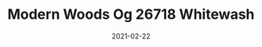 ---
tags: 
  - "To Market"
  - "Loose Lay LVT"
  - "Fast Track"
title: "Modern Woods Og 26718 Whitewash"
designer: "To Market"
image_primary: "img/26718%20laid%20out%20_%20Update%2010_13_2020.jpg"
href: "https://www.tomkt.com/fast-track-swatches"
description: "Size%3A%207.08%22%20X%2047.24%22%A0/%20Wear%20layer%3A%20.5mm%20%2820mil%29%20/%20Edge%3A%20Bevel%A0/%20Thickness%3A%205.0mm%20/%20Sq.ft/Ctn%3A%2023.25%A0/%20Installation%3A%20Glue%20Down"
category: "loose-lay-lvt-fast-track"
subtitle: ""
manufacturer: "ToMarket"
slug: "/manufacturers/tomarket/loose-lay-lvt-fast-track/to-market-modern-woods-og-26718-whitewash"
date: "2021-02-22"
---